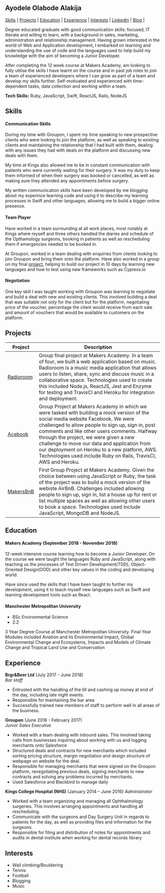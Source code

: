 ## Ayodele Olabode Alakija

[Skills](https://github.com/alakijaayo/CV#skills) | [Projects](https://github.com/alakijaayo/CV#projects) | [Education](https://github.com/alakijaayo/CV#education) | [Experience](https://github.com/alakijaayo/CV#experience) | [Interests](https://github.com/alakijaayo/CV#interests) | [LinkedIn](https://www.linkedin.com/in/ayodele-alakija-78142999/) | [Blog](https://medium.com/@alakijaayo) |

Degree educated graduate with good communication skills: focused, IT literate and willing to learn, with a background in sales, marketing, administration and relationship management. Having grown interested in the world of Web and Application development, I embarked on learning and understanding the use of code and the languages used to help build my knowledge with the aim of becoming a Junior Developer.

After completing the 12 week course at Makers Academy, am looking to fully utilise the skills I have learnt on the course and in past job roles to join a team of experienced developers where I can grow as part of a team and develop my skills further. Self-motivated and experienced with time-dependent tasks, data collection and working within a team.

**Tech Skills:** Ruby, JavaScript, Swift, ReactJS, Rails, NodeJS

## Skills

#### Communication Skills

During my time with Groupon, I spent my time speaking to new prospective clients who were looking to join the platform, as well as speaking to existing clients and maintaining the relationship that I had built with them, dealing with any issues they had with deals on the platform and discussing new deals with them.

My time at Kings also allowed me to be in constant communication with patients who were currently waiting for their surgery. It was my duty to keep them informed of when their surgery was booked or cancelled, as well as making sure they attended any appointments before surgery.

My written communication skills have been developed by me blogging about my experince learning code and using it to describe my learning processes in Swift and other languages, allowing me to build a bigger online presence.

#### Team Player

Have worked in a team surrounding at all work places, most notably at Kings where myself and three others handled the diaries and schedule of the Opthamology surgeons, booking in patients as well as rescheduling them if emergencies needed to be booked in.

At Groupon, worked in a team dealing with enquiries from clients looking to join Groupon and bring them onto the platform. Have also worked in a group on my final [project](https://github.com/alakijaayo/Radioroom), helping to build our project in 10 days by learning new languages and how to test using new frameworks such as Cypress.io

#### Negotiation

One key skill I was taught working with Groupon was learning to negotiate and build a deal with new and existing clients. This involved building a deal that was suitable not only for the client but for the platform, negotiating price of the voucher, percentage the client would receive from each sale and amount of vouchers that would be available to customers on the platform.

## Projects

|  Project  |  Description  |
|  -------  |  -----------  |
|  [Radioroom](https://github.com/alakijaayo/Radioroom)  |  Group final project at Makers Academy. In a team of four, we built a web application based on music. Radioroom is a music media application that allows users to listen, share, sync and discuss music in a collaborative space. Technologies used to create this included Node.js, ReactJS, Jest and Enzyme for testing and TravisCI and Heroku for integration and deployment.  |
|  [Acebook](https://github.com/emmaalbury/Team-Tela)  |  Group Project at Makers Academy in which we were tasked with building a mock version of the social media website Facebook. We were challenged to allow people to sign up, sign in, post comments and like other users comments. Halfway through the project, we were given a new challenge to move our data and application from our deployment on Heroku to a new platform, AWS. Technologies used include Ruby on Rails, TravisCI, AWS and Heroku.  |
|  [MakersBnB](https://github.com/JonathanAndrews/MakersBnB)  |  First Group Project at Makers Academy. Given the choice between using JavaScript or Ruby, the task of the project was to build a mock version of the webiste AirBnB. Challenges included allowing people to sign up, sign in, list a house up for rent or list multiple spaces as well as allowing other users to book a space. Technologies used include JavaScript, MongoDB and NodeJS.  |

## Education

#### Makers Academy (September 2018 - November 2018)

12-week intensive course learning how to become a Junior Developer. On the course we were taught the languages Ruby and JavaScript, along with teaching us the processes of Test Driven Development(TDD), Object-Oriented Design(OOD) and other key values in the coding and developing world.

Have since used the skills that I have been taught to further my development, using it to teach myself new languages such as Swift and learning development tools such as React.

#### Manchester Metropolitan University

- BSc Environmental Science
- 2:2

3 Year Degree Course at Manchester Metropolitan University. Final Year Modules included Aviation and its Environmental Impact, Global Environmental Change and Ecosystems, Impacts and Models of Climate Change and Tropical Land Use and Conservation

## Experience

**Brgr&Beer Ltd** (July 2017 - June 2018)    
*Bar staff*  
- Entrusted with the handling of the till and cashing up money at end of the day, including late night events.
- Responsible for maintaining the bar area
- Successfully trained new members of staff to perform well in all areas of the business.

**Groupon** (June 2016 - February 2017)   
*Junior Sales Executive*  
- Worked with a team dealing with inbound sales. This involved taking calls from businesses inquiring about working with us and logging merchants onto Salesforce
- Structured deals and contracts for new merchants which included sorting pricing structure, margin negotiation and design structure of webpage on website for the deal.
- Responsible for managing merchants that were signed on the Groupon platform, renegotiating previous deals, signing merchants to new contracts and solving any problems incurred by merchants.
- Used Salesforce and Blackbird to manage daily

**Kings College Hospital (NHS)**	(January 2014 – June 2016)
*Administrator*
-	Worked with a team organizing and managing all Ophthalmology surgeries. This involves arranging appointments and handling all rescheduling.
-	Communicate with the surgeons and Day Surgery Unit in regards to patients for the day, as well as providing files and information for the surgeons.
-	Responsible for filing and distribution of notes for appointments and audits in dental institute when working for dental records library

## Interests
- Wall climbing/Bouldering
- Tennis
- Football
- Blogging
- Music
